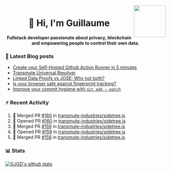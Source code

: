 <img align='right' src='https://user-images.githubusercontent.com/5713670/87202985-820dcb80-c2b6-11ea-9f56-7ec461c497c3.gif' width='100"'>

<h1 align="center">👋 Hi, I'm Guillaume</h1>
<h4 align="center">Fullstack developer passionate about privacy, blockchain and empowering people to control their own data.

### 📝 Latest Blog posts

<!-- BLOG-POST-LIST:START -->
- [Create your Self-Hosted Github Action Runner in 5 minutes](https://medium.com/@gjgd/create-your-self-hosted-github-action-runner-in-5-minutes-a9eff615edc4?source=rss-35e0d58bf235------2)
- [Transmute Universal Resolver](https://medium.com/transmute-techtalk/transmute-universal-resolver-b6c8509858f?source=rss-35e0d58bf235------2)
- [Linked Data Proofs vs JOSE: Why not both?](https://medium.com/transmute-techtalk/linked-data-proofs-vs-jose-why-not-both-1594393418cc?source=rss-35e0d58bf235------2)
- [Is your browser safe against fingerprint tracking?](https://medium.com/@gjgd/is-your-browser-safe-against-fingerprint-tracking-6126952b805b?source=rss-35e0d58bf235------2)
- [Improve your commit hygiene with `git add — patch`](https://medium.com/transmute-techtalk/improve-your-commit-hygiene-with-git-add-patch-3b7dd9c117c4?source=rss-35e0d58bf235------2)
<!-- BLOG-POST-LIST:END -->

### :zap: Recent Activity

<!--START_SECTION:activity-->
1. 🎉 Merged PR [#160](https://github.com/transmute-industries/sidetree.js/pull/160) in [transmute-industries/sidetree.js](https://github.com/transmute-industries/sidetree.js)
2. 💪 Opened PR [#160](https://github.com/transmute-industries/sidetree.js/pull/160) in [transmute-industries/sidetree.js](https://github.com/transmute-industries/sidetree.js)
3. 🎉 Merged PR [#159](https://github.com/transmute-industries/sidetree.js/pull/159) in [transmute-industries/sidetree.js](https://github.com/transmute-industries/sidetree.js)
4. 💪 Opened PR [#159](https://github.com/transmute-industries/sidetree.js/pull/159) in [transmute-industries/sidetree.js](https://github.com/transmute-industries/sidetree.js)
5. 🎉 Merged PR [#158](https://github.com/transmute-industries/sidetree.js/pull/158) in [transmute-industries/sidetree.js](https://github.com/transmute-industries/sidetree.js)
<!--END_SECTION:activity-->

### 📊 Stats

[![GJGD's github stats](https://github-readme-stats.vercel.app/api?username=gjgd&count_private=true&show_icons=true&custom_title=My%20Github%20Stats)](https://github.com/anuraghazra/github-readme-stats)
